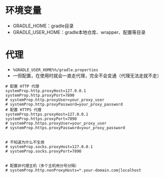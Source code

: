 # 环境变量
- GRADLE_HOME：gradle目录
- GRADLE_USER_HOME：gradle本地仓库、wrapper、配置等目录

# 代理
- `%GRADLE_USER_HOME%%/gradle.properties`
- 一但配置，在使用时就会一直走代理，完全不会变通（代理无法走就不走）
```properties
# 配置 HTTP 代理
systemProp.http.proxyHost=127.0.0.1
systemProp.http.proxyPort=7890
# systemProp.http.proxyUser=your_proxy_user
# systemProp.http.proxyPassword=your_proxy_password
# 配置 HTTPS 代理
systemProp.https.proxyHost=127.0.0.1
systemProp.https.proxyPort=7890
# systemProp.https.proxyUser=your_proxy_user
# systemProp.https.proxyPassword=your_proxy_password


# 不知道为什么不生效
# systemProp.socks.proxyHost=127.0.0.1
# systemProp.socks.proxyPort=7890


# 配置非代理主机（多个主机用分号分隔）
# systemProp.http.nonProxyHosts=*.your-domain.com|localhost
```